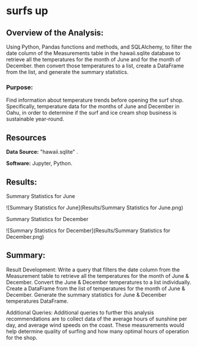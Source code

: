 # surfs up

## Overview of the Analysis:
Using Python, Pandas functions and methods, and SQLAlchemy, to filter the date column of the Measurements table in the hawaii.sqlite database to retrieve all the temperatures for the month of June and for the month of December. then convert those temperatures to a list, create a DataFrame from the list, and generate the summary statistics. 

### Purpose:
Find information about temperature trends before opening the surf shop. Specifically, temperature data for the months of June and December in Oahu, in order to determine if the surf and ice cream shop business is sustainable year-round.

## Resources

**Data Source:** "hawaii.sqlite" .

**Software:** Jupyter, Python.

## Results:

Summary Statistics for June

![Summary Statistics for June](Results/Summary Statistics for June.png)	

Summary Statistics for December

![Summary Statistics for December](Results/Summary Statistics for December.png)

## Summary:
Result Development:
Write a query that filters the date column from the Measurement table to retrieve all the temperatures for the month of June & December.
Convert the June & December temperatures to a list individually.
Create a DataFrame from the list of temperatures for the month of June & December.
Generate the summary statistics for June & December temperatures DataFrame.

Additional Queries:
Additional queries to further this analysis recommendations are to collect data of the average hours of sunshine per day, and
average wind speeds on the coast. These measurements would help determine quality of surfing and how many optimal hours of operation for the shop.
